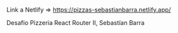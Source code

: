 Link a Netlify => https://pizzas-sebastianbarra.netlify.app/

Desafio Pizzeria React Router II, Sebastían Barra
